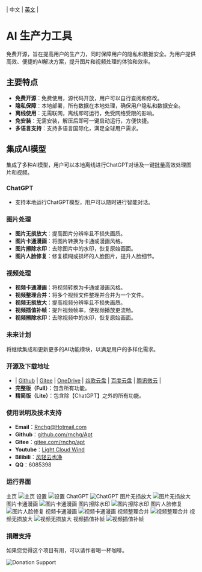 | 中文 | [英文](README.en-US.md) | 

# AI 生产力工具

免费开源，旨在提高用户的生产力，同时保障用户的隐私和数据安全。为用户提供高效、便捷的AI解决方案，提升图片和视频处理的体验和效率。

## 主要特点

- **免费开源**：免费使用，源代码开放，用户可以自行查阅和修改。
- **隐私保障**：本地部署，所有数据在本地处理，确保用户隐私和数据安全。
- **离线使用**：无需联网，离线即可运行，免受网络受限的影响。
- **免安装**：无需安装，解压后即可一键启动运行，方便快捷。
- **多语言支持**：支持多语言国际化，满足全球用户需求。

## 集成AI模型

集成了多种AI模型，用户可以本地离线进行ChatGPT对话及一键批量高效处理图片和视频。

### ChatGPT
- 支持本地运行ChatGPT模型，用户可以随时进行智能对话。

### 图片处理
- **图片无损放大**：提高图片分辨率且不损失画质。
- **图片卡通漫画**：将图片转换为卡通或漫画风格。
- **图片擦除水印**：去除图片中的水印，恢复原始画面。
- **图片人脸修复**：修复模糊或损坏的人脸图片，提升人脸细节。

### 视频处理
- **视频卡通漫画**：将视频转换为卡通或漫画风格。
- **视频整理合并**：将多个视频文件整理并合并为一个文件。
- **视频无损放大**：提高视频分辨率且不损失画质。
- **视频插值补帧**：提升视频帧率，使视频播放更流畅。
- **视频擦除水印**：去除视频中的水印，恢复原始画面。

### 未来计划
将继续集成和更新更多的AI功能模块，以满足用户的多样化需求。

### 开源及下载地址
- | [Github](https://github.com/rnchg/Apt/releases/latest) | [Gitee](https://gitee.com/rnchg/apt/releases/latest) | [OneDrive](https://1drv.ms/f/c/15624ff2496d1e5b/Es9JrjwhI-VAh_nr-bOZDa4BnDgox1S-huJFOmpS-nKC7g?e=MULiHJ) | [谷歌云盘](https://drive.google.com/drive/folders/1o-SxxA2oAKjQkh-X83TN_zHjHIvOBe0V?usp=sharing) | [百度云盘](https://pan.baidu.com/s/1I_DwtX15492z6B6ZHDhJ-Q?pwd=1234) | [腾讯微云](https://share.weiyun.com/vGiBjW8d) |
- **完整版（Full）**：包含所有功能。
- **精简版（Lite）**：包含除【ChatGPT】之外的所有功能。

### 使用说明及技术支持
- **Email**：[Rnchg@Hotmail.com](mailto:Rnchg@Hotmail.com)
- **Github**：[github.com/rnchg/Apt](https://github.com/rnchg/Apt)
- **Gitee**：[gitee.com/rnchg/apt](https://gitee.com/rnchg/apt)
- **Youtube**：[Light Cloud Wind](https://www.youtube.com/channel/UC1kFNUUyXzN2TJ2L1oS0amg)
- **Bilibili**：[风轻云也净](https://space.bilibili.com/478375442)
- **QQ**：6085398

### 运行界面
主页
![主页](.Assets/zh-CN/Pages/App/DashboardPage.PNG)
设置
![设置](.Assets/zh-CN/Pages/App/SettingsPage.PNG)
ChatGPT
![ChatGPT](.Assets/zh-CN/Pages/Chat/Phi3/IndexPage.PNG)
图片无损放大
![图片无损放大](.Assets/zh-CN/Pages/Image/SuperResolution/IndexPage.PNG)
图片卡通漫画
![图片卡通漫画](.Assets/zh-CN/Pages/Image/CartoonComic/IndexPage.PNG)
图片擦除水印
![图片擦除水印](.Assets/zh-CN/Pages/Image/AutoWipe/IndexPage.PNG)
图片人脸修复
![图片人脸修复](.Assets/zh-CN/Pages/Image/FaceRestoration/IndexPage.PNG)
视频卡通漫画
![视频卡通漫画](.Assets/zh-CN/Pages/Video/CartoonComic/IndexPage.PNG)
视频整理合并
![视频整理合并](.Assets/zh-CN/Pages/Video/Organization/IndexPage.PNG)
视频无损放大
![视频无损放大](.Assets/zh-CN/Pages/Video/SuperResolution/IndexPage.PNG)
视频插值补帧
![视频插值补帧](.Assets/zh-CN/Pages/Video/FrameInterpolation/IndexPage.PNG)

### 捐赠支持
如果您觉得这个项目有用，可以请作者喝一杯咖啡。

![Donation Support](.Assets/Pay.png)